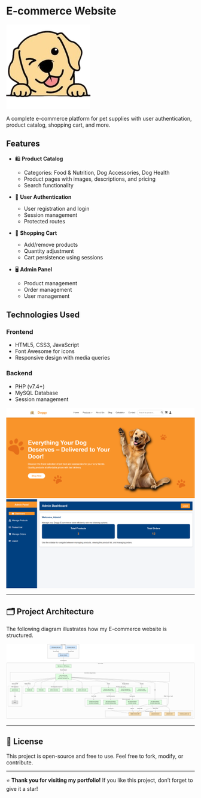 # E-commerce Website
![alt text](assets/images/logo.png)


A complete e-commerce platform for pet supplies with user authentication, product catalog, shopping cart, and more.

## Features

- 🛍️ **Product Catalog**
  - Categories: Food & Nutrition, Dog Accessories, Dog Health
  - Product pages with images, descriptions, and pricing
  - Search functionality

- 👤 **User Authentication**
  - User registration and login
  - Session management
  - Protected routes

- 🛒 **Shopping Cart**
  - Add/remove products
  - Quantity adjustment
  - Cart persistence using sessions

- 🖥️ **Admin Panel**
  - Product management
  - Order management
  - User management

## Technologies Used

### Frontend
- HTML5, CSS3, JavaScript
- Font Awesome for icons
- Responsive design with media queries

### Backend
- PHP (v7.4+)
- MySQL Database
- Session management

![alt text](assets/images/home.png)
![alt text](assets/images/admin-dashboard.png)

---

## 🗂️ Project Architecture

The following diagram illustrates how my E-commerce website is structured.

![Portfolio Architecture Diagram](assets/images/diagram.png)

---

## 📝 License

This project is open-source and free to use. Feel free to fork, modify, or contribute.

---

⭐️ **Thank you for visiting my portfolio!** If you like this project, don’t forget to give it a star!